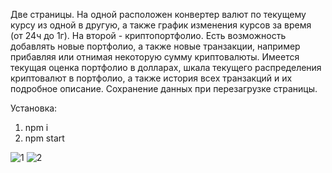 Две страницы. На одной расположен конвертер валют по текущему курсу из одной в другую, а также график изменения курсов за время (от 24ч до 1г).
На второй - криптопортфолио. Есть возможность добавлять новые портфолио, а также новые транзакции, например прибавляя или отнимая некоторую сумму криптовалюты.
Имеется текущая оценка портфолио в долларах, шкала текущего распределения криптовалют в портфолио, а также история всех транзакций и их подробное описание.
Сохранение данных при перезагрузке страницы.


Установка:
1. npm i
2. npm start


![1](https://user-images.githubusercontent.com/117946676/221057779-3e46995f-cf9b-4b3d-a9ae-fe6c579b2af1.png)
![2](https://user-images.githubusercontent.com/117946676/221057787-3fdb6f9a-8bd3-4983-b48e-2bf8686f2164.png)
